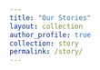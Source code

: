 ```yaml
---
title: "Our Stories"
layout: collection
author_profile: true
collection: story
permalink: /story/
---
```

